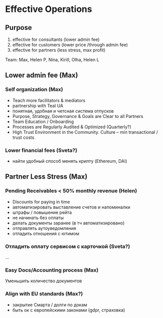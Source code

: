 # Effective Operations

## Purpose

1. effective for consultants \(lower admin fee\)
2. effective for customers \(lower price /through admin fee\)
3. effective for partners \(less stress, max profit\)

Team: Max, Helen P, Nina, Kirill, Olha, Helen L

## Lower admin fee \(Max\)

### Self organization \(Max\)

* Teach more facilitators & mediators
* partnership with Teal UA
* понятная, удобная и четсная система отпусков
* Purpose, Strategy, Governance & Goals are Clear to all Partners
* Team Education / Onboarding
* Processes are Regularly Audited & Optimized \(Quarterly?\)
* High Trust Environment in the Community. Culture – min transactional / trust costs

### Lower financial fees \(Sveta?\)

* найти удобный способ менять крипту \(Ethereum, DAI\)

## Partner Less Stress \(Max\)

### Pending Receivables &lt; 50% monthly revenue \(Helen\)

* Discounts for paying in time
* автоматизировать выставление счетов и напоминалки
* штрафы / повышение рейта
* не начинать без оплаты
* делать документы заранее \(в тч автоматизировано\)
* отправлять аутоуведомления
* отладить отношения с ютимом

### Отладить оплату сервисом с карточкой \(Sveta?\)

...

### Easy Docs/Accounting process \(Max\)

Уменьшить количество документов

### Align with EU standards \(Max?\)

* закрытие Смарта / долги по докам
* быть ок с европейскими законами \(gdpr, страховка\)

